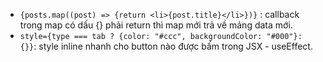 + `{posts.map((post) => {return <li>{post.title}</li>})}` : callback trong map có dấu {} phải return thì map mới trả về mảng data mới.
+ `style={type === tab ? {color: "#ccc", backgroundColor: "#000"}: {}}`: style inline nhanh cho button nào được bấm trong JSX - useEffect.